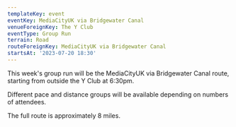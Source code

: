 ```yaml
---
templateKey: event
eventKey: MediaCityUK via Bridgewater Canal
venueForeignKey: The Y Club
eventType: Group Run
terrain: Road
routeForeignKey: MediaCityUK via Bridgewater Canal
startsAt: '2023-07-20 18:30'
---
```

This week's group run will be the MediaCityUK via Bridgewater Canal route,
starting from outside the Y Club at 6:30pm.

Different pace and distance groups will be available depending on 
numbers of attendees.

The full route is approximately 8 miles.
